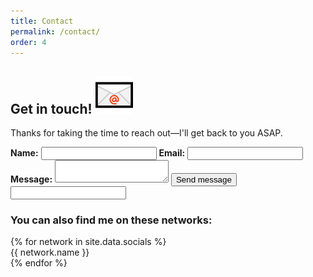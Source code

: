 ```yaml
---
title: Contact
permalink: /contact/
order: 4
---
```


<article id="contact" class="container">
    <div id="contact-form">
        <h2 class="heading">
            <span>Get in touch!</span>
            <img src="/assets/img/envelope.png" alt="📧">
        </h2>
        <p>Thanks for taking the time to reach out&mdash;I'll get back to you ASAP.</p>
        <form action="https://formspree.io/hire.aleksandr@gmail.com" method="POST">
            <input type="hidden" name="_subject" value="Thanks for getting in touch!" />
            <label for="name"><strong>Name:</strong></label>
            <input type="text" name="name" id="name" required>
            <label for="email"><strong>Email:</strong></label>
            <input type="email" name="_replyto" id="email" required/>
            <label for="message"><strong>Message:</strong></label>
            <textarea name="body" id="message" required></textarea>
            <input type="submit" value="Send message" class="button">
            <input type="text" name="_gotcha" class="honeypot" />
        </form>
    </div>
    <div id="social-networks">
        <h3>You can also find me on these networks:</h3>
        {% for network in site.data.socials %}
        <div class="social-network">
            <a class="container-link" href="{{ network.url }}" target="_blank"></a>
            <span class="fa-stack fa-2x">
                <i class="fas fa-square fa-stack-2x"></i>
                <i class="{{ network.type }} fa-{{ network.icon }} fa-stack-1x fa-inverse"></i>
            </span>
            <span class="network-name">{{ network.name }}</span>
        </div>
        {% endfor %}
    </div>
</article>